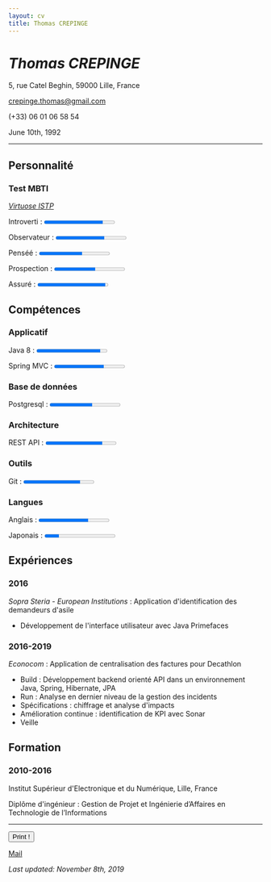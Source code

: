 ```yaml
---
layout: cv
title: Thomas CREPINGE
---
```

# *Thomas CREPINGE*

5, rue Catel Beghin, 59000 Lille, France

crepinge.thomas@gmail.com

(+33) 06 01 06 58 54

June 10th, 1992

---

## Personnalité

### Test MBTI 
[_Virtuose ISTP_](https://www.16personalities.com/istps-at-work)

Introverti : <progress max="100" value="83"></progress>

Observateur : <progress max="100" value="69"></progress>

Penséé : <progress max="100" value="61"></progress>

Prospection : <progress max="100" value="58"></progress>

Assuré : <progress max="100" value="96"></progress>

## Compétences

### Applicatif
Java 8 : <progress max="100" value="90"></progress>

Spring MVC : <progress max="100" value="70"></progress>

### Base de données
Postgresql : <progress max="100" value="60"></progress>

### Architecture
REST API : <progress max="100" value="80"></progress>

### Outils
Git : <progress max="100" value="80"></progress>

### Langues
Anglais : <progress max="100" value="70"></progress>

Japonais : <progress max="100" value="20"></progress>

## Expériences

### 2016
_Sopra Steria - European Institutions_ : Application d'identification des demandeurs d'asile

* Développement de l'interface utilisateur avec Java Primefaces 

### 2016-2019
_Econocom_ : Application de centralisation des factures pour Decathlon

* Build : Développement backend orienté API dans un environnement Java, Spring, Hibernate, JPA
* Run : Analyse en dernier niveau de la gestion des incidents
* Spécifications : chiffrage et analyse d'impacts
* Amélioration continue : identification de KPI avec Sonar
* Veille

## Formation

### 2010-2016
Institut Supérieur d'Electronique et du Numérique, Lille, France

Diplôme d'ingénieur : Gestion de Projet et Ingénierie d’Affaires en Technologie de l’Informations


---

<button id="bt-print" onclick="window.print();">Print !</button>

[Mail](mailto:crepinge.thomas@gmail.com)

*Last updated: November 8th, 2019*



